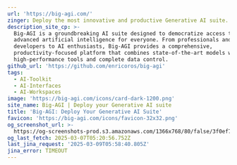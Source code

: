 ```yaml
---
url: 'https://big-agi.com/'
zinger: Deploy the most innovative and productive Generative AI suite.
description_site_cp: >-
  Big-AGI is a groundbreaking AI suite designed to democratize access to
  advanced artificial intelligence for everyone. From professionals and
  developers to AI enthusiasts, Big-AGI provides a comprehensive,
  productivity-focused platform that combines state-of-the-art models with
  high-performance tools and complete data control.
github_url: 'https://github.com/enricoros/big-agi'
tags:
  - AI-Toolkit
  - AI-Interfaces
  - AI-Workspaces
image: 'https://big-agi.com/icons/card-dark-1200.png'
site_name: Big-AGI | Deploy your Generative AI suite
title: 'Big-AGI: Deploy Your Generative AI Suite'
favicon: 'https://big-agi.com/icons/favicon-32x32.png'
og_screenshot_url: >-
  https://og-screenshots-prod.s3.amazonaws.com/1366x768/80/false/3f0ef748c3e0fd26bce9f4d1a8522adee2f7d40e351617ebcf0d138bc1cfeb35.jpeg
og_last_fetch: 2025-03-07T05:20:56.752Z
last_jina_request: '2025-03-09T05:58:40.805Z'
jina_error: TIMEOUT
---
```


